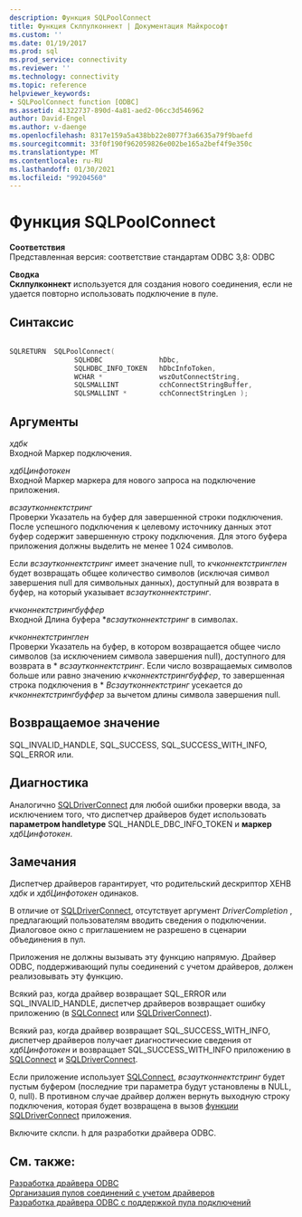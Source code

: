 ```yaml
---
description: Функция SQLPoolConnect
title: Функция Склпулконнект | Документация Майкрософт
ms.custom: ''
ms.date: 01/19/2017
ms.prod: sql
ms.prod_service: connectivity
ms.reviewer: ''
ms.technology: connectivity
ms.topic: reference
helpviewer_keywords:
- SQLPoolConnect function [ODBC]
ms.assetid: 41322737-890d-4a81-aed2-06cc3d546962
author: David-Engel
ms.author: v-daenge
ms.openlocfilehash: 8317e159a5a438bb22e8077f3a6635a79f9baefd
ms.sourcegitcommit: 33f0f190f962059826e002be165a2bef4f9e350c
ms.translationtype: MT
ms.contentlocale: ru-RU
ms.lasthandoff: 01/30/2021
ms.locfileid: "99204560"
---
```

# <a name="sqlpoolconnect-function"></a>Функция SQLPoolConnect
**Соответствия**  
 Представленная версия: соответствие стандартам ODBC 3,8: ODBC  
  
 **Сводка**  
 **Склпулконнект** используется для создания нового соединения, если не удается повторно использовать подключение в пуле.  
  
## <a name="syntax"></a>Синтаксис  
  
```cpp
  
SQLRETURN  SQLPoolConnect(  
                SQLHDBC              hDbc,  
                SQLHDBC_INFO_TOKEN   hDbcInfoToken,  
                WCHAR *              wszOutConnectString,  
                SQLSMALLINT          cchConnectStringBuffer,  
                SQLSMALLINT *        cchConnectStringLen );  
```  
  
## <a name="arguments"></a>Аргументы  
 *хдбк*  
 Входной Маркер подключения.  
  
 *хдбЦинфотокен*  
 Входной Маркер маркера для нового запроса на подключение приложения.  
  
 *всзаутконнектстринг*  
 Проверки Указатель на буфер для завершенной строки подключения. После успешного подключения к целевому источнику данных этот буфер содержит завершенную строку подключения. Для этого буфера приложения должны выделить не менее 1 024 символов.  
  
 Если *всзаутконнектстринг* имеет значение null, то *кчконнектстринглен* будет возвращать общее количество символов (исключая символ завершения null для символьных данных), доступный для возврата в буфер, на который указывает *всзаутконнектстринг*.  
  
 *кчконнектстрингбуффер*  
 Входной Длина буфера **всзаутконнектстринг* в символах.  
  
 *кчконнектстринглен*  
 Проверки Указатель на буфер, в котором возвращается общее число символов (за исключением символа завершения null), доступного для возврата в \* *всзаутконнектстринг*. Если число возвращаемых символов больше или равно значению *кчконнектстрингбуффер*, то завершенная строка подключения в \* *Всзаутконнектстринг* усекается до *кчконнектстрингбуффер* за вычетом длины символа завершения null.  
  
## <a name="returns"></a>Возвращаемое значение  
 SQL_INVALID_HANDLE, SQL_SUCCESS, SQL_SUCCESS_WITH_INFO, SQL_ERROR или.  
  
## <a name="diagnostics"></a>Диагностика  
 Аналогично [SQLDriverConnect](../../../odbc/reference/syntax/sqldriverconnect-function.md) для любой ошибки проверки ввода, за исключением того, что диспетчер драйверов будет использовать **параметром handletype** SQL_HANDLE_DBC_INFO_TOKEN и **маркер** *хдбЦинфотокен*.  
  
## <a name="remarks"></a>Замечания  
 Диспетчер драйверов гарантирует, что родительский дескриптор ХЕНВ *хдбк* и *хдбЦинфотокен* одинаков.  
  
 В отличие от [SQLDriverConnect](../../../odbc/reference/syntax/sqldriverconnect-function.md), отсутствует аргумент *DriverCompletion* , предлагающий пользователям вводить сведения о подключении. Диалоговое окно с приглашением не разрешено в сценарии объединения в пул.  
  
 Приложения не должны вызывать эту функцию напрямую. Драйвер ODBC, поддерживающий пулы соединений с учетом драйверов, должен реализовывать эту функцию.  
  
 Всякий раз, когда драйвер возвращает SQL_ERROR или SQL_INVALID_HANDLE, диспетчер драйверов возвращает ошибку приложению (в [SQLConnect](../../../odbc/reference/syntax/sqlconnect-function.md) или [SQLDriverConnect](../../../odbc/reference/syntax/sqldriverconnect-function.md)).  
  
 Всякий раз, когда драйвер возвращает SQL_SUCCESS_WITH_INFO, диспетчер драйверов получает диагностические сведения от *хдбЦинфотокен* и возвращает SQL_SUCCESS_WITH_INFO приложению в [SQLConnect](../../../odbc/reference/syntax/sqlconnect-function.md) и [SQLDriverConnect](../../../odbc/reference/syntax/sqldriverconnect-function.md).  
  
 Если приложение использует [SQLConnect](../../../odbc/reference/syntax/sqlconnect-function.md), *всзаутконнектстринг* будет пустым буфером (последние три параметра будут установлены в NULL, 0, null). В противном случае драйвер должен вернуть выходную строку подключения, которая будет возвращена в вызов [функции SQLDriverConnect](../../../odbc/reference/syntax/sqldriverconnect-function.md) приложения.  
  
 Включите склспи. h для разработки драйвера ODBC.  
  
## <a name="see-also"></a>См. также:  
 [Разработка драйвера ODBC](../../../odbc/reference/develop-driver/developing-an-odbc-driver.md)   
 [Организация пулов соединений с учетом драйверов](../../../odbc/reference/develop-app/driver-aware-connection-pooling.md)   
 [Разработка драйвера ODBC с поддержкой пула подключений](../../../odbc/reference/develop-driver/developing-connection-pool-awareness-in-an-odbc-driver.md)
